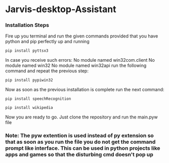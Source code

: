 # Jarvis-desktop-Assistant
### Installation Steps
Fire up you terminal and run the given commands provided that you have python and pip perfectly up and running
```
pip install pyttsx3
```
In case you receive such errors: 
No module named win32com.client
No module named win32
No module named win32api
run the following command and repeat the previous step:
```
pip install pypiwin32
```
Now as soon as the previous installation is complete run the next command:
```
pip install speechRecognition
```
```
pip install wikipedia
```
Now you are ready to go. Just clone the repository and run the main.pyw file



### Note: The pyw extention is used instead of py extension so that as soon as you run the file you do not get the command prompt like interface. This can be used in python projects like apps and games so that the disturbing cmd doesn't pop up
